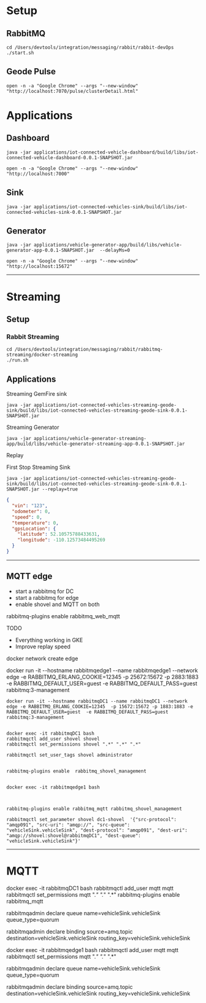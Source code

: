 # Setup 

## RabbitMQ

```shell
cd /Users/devtools/integration/messaging/rabbit/rabbit-devOps
./start.sh
```

## Geode Pulse
```shell
open -n -a "Google Chrome" --args "--new-window" "http://localhost:7070/pulse/clusterDetail.html"
````

# Applications

## Dashboard

```shell script
java -jar applications/iot-connected-vehicle-dashboard/build/libs/iot-connected-vehicle-dashboard-0.0.1-SNAPSHOT.jar
```

```shell script
open -n -a "Google Chrome" --args "--new-window" "http://localhost:7000"
```

## Sink

```shell script
java -jar applications/iot-connected-vehicles-sink/build/libs/iot-connected-vehicles-sink-0.0.1-SNAPSHOT.jar
```

## Generator

```shell script
java -jar applications/vehicle-generator-app/build/libs/vehicle-generator-app-0.0.1-SNAPSHOT.jar  --delayMs=0
```

```shell
open -n -a "Google Chrome" --args "--new-window" "http://localhost:15672"
```

---------------
# Streaming

## Setup

### Rabbit Streaming
```shell
cd /Users/devtools/integration/messaging/rabbit/rabbitmq-streaming/docker-streaming
./run.sh
```

## Applications


Streaming GemFire sink

```shell
java -jar applications/iot-connected-vehicles-streaming-geode-sink/build/libs/iot-connected-vehicles-streaming-geode-sink-0.0.1-SNAPSHOT.jar
```

Streaming Generator
```shell
java -jar applications/vehicle-generator-streaming-app/build/libs/vehicle-generator-streaming-app-0.0.1-SNAPSHOT.jar
```

Replay

First Stop Streaming Sink

```shell
java -jar applications/iot-connected-vehicles-streaming-geode-sink/build/libs/iot-connected-vehicles-streaming-geode-sink-0.0.1-SNAPSHOT.jar --replay=true
 ```

```json
{
  "vin": "123",
  "odometer": 0,
  "speed": 0,
  "temperature": 0,
  "gpsLocation": {
    "latitude": 52.10575788433631,
    "longitude": -110.12573484495269
  }
}
```

------------------------

## MQTT edge


- start a rabbitmq for DC
- start a rabbitmq for edge
- enable shovel and MQTT on both

rabbitmq-plugins enable rabbitmq_web_mqtt



TODO


- Everything working in GKE
- Improve replay speed





docker network create edge

docker run -it --hostname rabbitmqedge1 --name rabbitmqedge1 --network edge -e RABBITMQ_ERLANG_COOKIE=12345  -p 25672:15672 -p 2883:1883 -e RABBITMQ_DEFAULT_USER=guest  -e RABBITMQ_DEFAULT_PASS=guest rabbitmq:3-management



```
docker run -it --hostname rabbitmqDC1 --name rabbitmqDC1 --network edge -e RABBITMQ_ERLANG_COOKIE=12345  -p 15672:15672 -p 1883:1883 -e RABBITMQ_DEFAULT_USER=guest  -e RABBITMQ_DEFAULT_PASS=guest rabbitmq:3-management


docker exec -it rabbitmqDC1 bash
rabbitmqctl add_user shovel shovel
rabbitmqctl set_permissions shovel ".*" ".*" ".*"

rabbitmqctl set_user_tags shovel administrator


rabbitmq-plugins enable  rabbitmq_shovel_management


```

```
docker exec -it rabbitmqedge1 bash



rabbitmq-plugins enable rabbitmq_mqtt rabbitmq_shovel_management

rabbitmqctl set_parameter shovel dc1-shovel  '{"src-protocol": "amqp091", "src-uri": "amqp://", "src-queue": "vehicleSink.vehicleSink", "dest-protocol": "amqp091", "dest-uri": "amqp://shovel:shovel@rabbitmqDC1", "dest-queue": "vehicleSink.vehicleSink"}'

```

----------------

# MQTT
docker exec -it rabbitmqDC1 bash
rabbitmqctl add_user mqtt mqtt
rabbitmqctl set_permissions mqtt ".*" ".*" ".*"
rabbitmq-plugins enable rabbitmq_mqtt

rabbitmqadmin declare queue name=vehicleSink.vehicleSink queue_type=quorum

rabbitmqadmin declare binding source=amq.topic  destination=vehicleSink.vehicleSink routing_key=vehicleSink.vehicleSink



docker exec -it rabbitmqedge1 bash
rabbitmqctl add_user mqtt mqtt
rabbitmqctl set_permissions mqtt ".*" ".*" ".*"

rabbitmqadmin declare queue name=vehicleSink.vehicleSink queue_type=quorum

rabbitmqadmin declare binding source=amq.topic  destination=vehicleSink.vehicleSink routing_key=vehicleSink.vehicleSink


